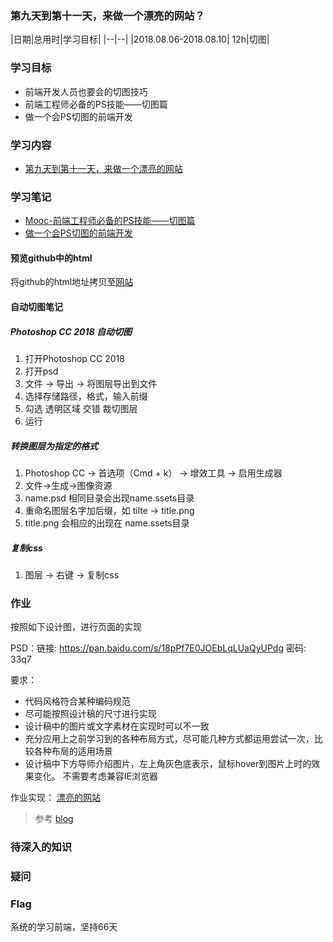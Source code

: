 ### 第九天到第十一天，来做一个漂亮的网站？

|日期|总用时|学习目标|
|--|--|
|2018.08.06-2018.08.10| 12h|切图|

### 学习目标
- 前端开发人员也要会的切图技巧
- 前端工程师必备的PS技能——切图篇
- 做一个会PS切图的前端开发

### 学习内容
- [第九天到第十一天，来做一个漂亮的网站](http://ife.baidu.com/course/detail/id/43)

### 学习笔记
- [Mooc-前端工程师必备的PS技能——切图篇](https://www.imooc.com/learn/506)
- [做一个会PS切图的前端开发
](https://www.cnblogs.com/w-wanglei/p/5598336.html)

#### 预览github中的html
  将github的html地址拷贝至[网站](http://htmlpreview.github.io/)
#### 自动切图笔记

##### Photoshop CC 2018 自动切图
  1. 打开Photoshop CC 2018
  2. 打开psd
  3. 文件 -> 导出 -> 将图层导出到文件
  4. 选择存储路径，格式，输入前缀
  5. 勾选 透明区域 交错 裁切图层
  6. 运行

##### 转换图层为指定的格式
  1. Photoshop CC -> 首选项（Cmd + k） -> 增效工具 -> 启用生成器
  2. 文件->生成->图像资源
  3. name.psd 相同目录会出现name.ssets目录
  4. 重命名图层名字加后缀，如 tilte -> title.png
  5. title.png 会相应的出现在 name.ssets目录

##### 复制css
  1. 图层 -> 右键 -> 复制css

### 作业

按照如下设计图，进行页面的实现

PSD：链接: https://pan.baidu.com/s/18pPf7E0JOEbLqLUaQyUPdg 密码: 33q7

要求：
- 代码风格符合某种编码规范
- 尽可能按照设计稿的尺寸进行实现
- 设计稿中的图片或文字素材在实现时可以不一致
- 充分应用上之前学习到的各种布局方式，尽可能几种方式都运用尝试一次，比较各种布局的适用场景
- 设计稿中下方导师介绍图片，左上角灰色底表示，鼠标hover到图片上时的效果变化。
不需要考虑兼容IE浏览器

作业实现：
[漂亮的网站](http://htmlpreview.github.io/?https://github.com/mumubin/baidu_frontend_study/blob/master/ife-homework/day911/day911.html)

>参考 [blog](https://blog.csdn.net/rollingjkx/article/details/80550786)
### 待深入的知识

### 疑问

### Flag
系统的学习前端，坚持66天
